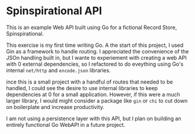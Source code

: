 # Spinspirational API

This is an example Web API built using Go for a fictional Record Store, Spinspirational.

This exercise is my first time writing Go. A the start of this project, I used Gin as a framework to handle routing. I appreciated the convenience of the JSOn handling built in, but I wante to experiement with creating a web API with 0 external dependencies, so I refactored to do eveything using Go's internal `net/http` and `encode.json` libraries.

ince this is a small project with a handful of routes that needed to be handled, I could see the desire to use internal libraries to keep dependencies at 0 for a small application. However, if this were a much larger library, I would might consider a package like `gin` or `chi` to cut down on boilerplate and increase productivity.

I am not using a persistence layer with this API, but I plan on building an entirely functional Go WebAPI in a future project.
